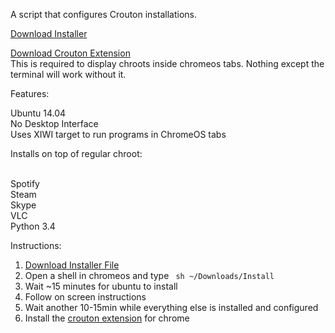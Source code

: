 A script that configures Crouton installations.

[Download Installer](https://goo.gl/R2ZnHV)

[Download Crouton Extension](https://goo.gl/h6Xk5u)
<br>This is required to display chroots inside chromeos tabs. Nothing except the terminal will work without it.

Features:

Ubuntu 14.04
<br>No Desktop Interface
<br>Uses XIWI target to run programs in ChromeOS tabs

Installs on top of regular chroot:

<br>Spotify
<br>Steam
<br>Skype
<br>VLC
<br>Python 3.4

Instructions:

1. [Download Installer File](https://goo.gl/R2ZnHV)
2. Open a shell in chromeos and type <code> sh ~/Downloads/Install </code>
3. Wait ~15 minutes for ubuntu to install
4. Follow on screen instructions
5. Wait another 10-15min while everything else is installed and configured
6. Install the [crouton extension](https://goo.gl/h6Xk5u) for chrome
